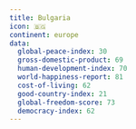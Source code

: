 ```yaml
---
title: Bulgaria
icon: 🇧🇬
continent: europe
data:
  global-peace-index: 30
  gross-domestic-product: 69
  human-development-index: 70
  world-happiness-report: 81
  cost-of-living: 62
  good-country-index: 21
  global-freedom-score: 73
  democracy-index: 62
---
```

